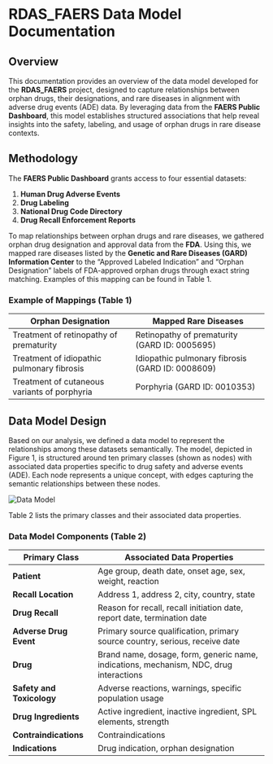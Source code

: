 # RDAS_FAERS Data Model Documentation

## Overview
This documentation provides an overview of the data model developed for the **RDAS_FAERS** project, designed to capture relationships between orphan drugs, their designations, and rare diseases in alignment with adverse drug events (ADE) data. By leveraging data from the **FAERS Public Dashboard**, this model establishes structured associations that help reveal insights into the safety, labeling, and usage of orphan drugs in rare disease contexts.

## Methodology
The **FAERS Public Dashboard** grants access to four essential datasets:
1. **Human Drug Adverse Events**
2. **Drug Labeling**
3. **National Drug Code Directory**
4. **Drug Recall Enforcement Reports**

To map relationships between orphan drugs and rare diseases, we gathered orphan drug designation and approval data from the **FDA**. Using this, we mapped rare diseases listed by the **Genetic and Rare Diseases (GARD) Information Center** to the “Approved Labeled Indication” and “Orphan Designation” labels of FDA-approved orphan drugs through exact string matching. Examples of this mapping can be found in Table 1.


### Example of Mappings (Table 1)
| Orphan Designation                             | Mapped Rare Diseases                                        |
|-----------------------------------------------|-------------------------------------------------------------|
| Treatment of retinopathy of prematurity       | Retinopathy of prematurity (GARD ID: 0005695)               |
| Treatment of idiopathic pulmonary fibrosis    | Idiopathic pulmonary fibrosis (GARD ID: 0008609)            |
| Treatment of cutaneous variants of porphyria  | Porphyria (GARD ID: 0010353)                                |


## Data Model Design
Based on our analysis, we defined a data model to represent the relationships among these datasets semantically. The model, depicted in Figure 1, is structured around ten primary classes (shown as nodes) with associated data properties specific to drug safety and adverse events (ADE). Each node represents a unique concept, with edges capturing the semantic relationships between these nodes. 

![Data Model](RDAS_FAERS/data_model)

Table 2 lists the primary classes and their associated data properties.

### Data Model Components (Table 2)
| Primary Class          | Associated Data Properties                                                                 |
|------------------------|---------------------------------------------------------------------------------------------|
| **Patient**            | Age group, death date, onset age, sex, weight, reaction                                     |
| **Recall Location**    | Address 1, address 2, city, country, state                                                  |
| **Drug Recall**        | Reason for recall, recall initiation date, report date, termination date                    |
| **Adverse Drug Event** | Primary source qualification, primary source country, serious, receive date                 |
| **Drug**               | Brand name, dosage, form, generic name, indications, mechanism, NDC, drug interactions      |
| **Safety and Toxicology** | Adverse reactions, warnings, specific population usage                                  |
| **Drug Ingredients**   | Active ingredient, inactive ingredient, SPL elements, strength                             |
| **Contraindications**  | Contraindications                                                                          |
| **Indications**        | Drug indication, orphan designation                                                        |

